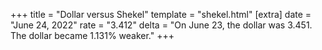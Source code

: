 +++
title = "Dollar versus Shekel"
template = "shekel.html"
[extra]
date = "June 24, 2022"
rate = "3.412"
delta = "On June 23, the dollar was 3.451. The dollar became 1.131% weaker."
+++
